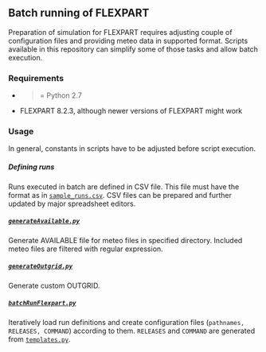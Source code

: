 ## Batch running of FLEXPART

Preparation of simulation for FLEXPART requires adjusting couple of configuration files and providing meteo data in supported format. Scripts available in this repository can simplify some of those tasks and allow batch execution.

### Requirements

* >= Python 2.7
* FLEXPART 8.2.3, although newer versions of FLEXPART might work

### Usage

In general, constants in scripts have to be adjusted before script execution.

##### Defining runs

Runs executed in batch are defined in CSV file. This file must have the format as in [`sample_runs.csv`](https://github.com/dudko/hfs/blob/master/flexpart/sample_runs.csv). CSV files can be prepared and further updated by major spreadsheet editors.

##### [`generateAvailable.py`](https://github.com/dudko/hfs/blob/master/flexpart/generateAvailable.py)

Generate AVAILABLE file for meteo files in specified directory. Included meteo files are filtered with regular expression.

##### [`generateOutgrid.py`](https://github.com/dudko/hfs/blob/master/flexpart/generateOutgrid.py)

Generate custom OUTGRID. 

##### [`batchRunFlexpart.py`](https://github.com/dudko/hfs/blob/master/flexpart/batchRunFlexpart.py)

Iteratively load run definitions and create configuration files (`pathnames, RELEASES, COMMAND`) according to them. `RELEASES` and `COMMAND` are generated from [`templates.py`](https://github.com/dudko/hfs/blob/master/flexpart/templates.py).